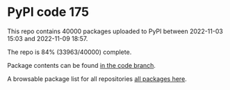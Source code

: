 # PyPI code 175

This repo contains 40000 packages uploaded to PyPI between 
2022-11-03 15:03 and 2022-11-09 18:57.

The repo is 84% (33963/40000) complete.

Package contents can be found [in the code branch](https://github.com/pypi-data/pypi-mirror-175/tree/code/packages).

A browsable package list for all repositories [all packages here](https://pypi-data.github.io/website/repositories/pypi-mirror-175).


